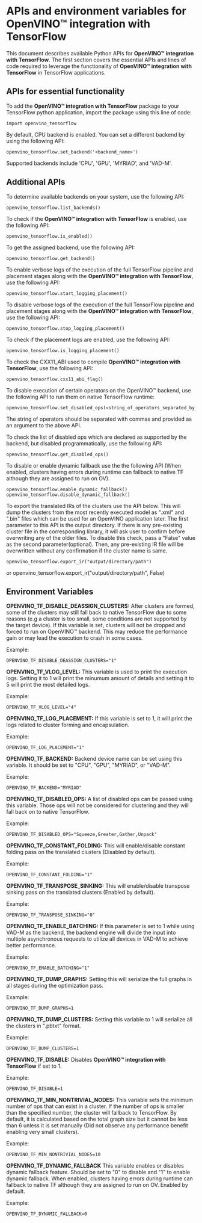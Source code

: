 # APIs and environment variables for **OpenVINO™ integration with TensorFlow**

This document describes available Python APIs for **OpenVINO™ integration with TensorFlow**. The first section covers the essential APIs and lines of code required to leverage the functionality of **OpenVINO™ integration with TensorFlow** in TensorFlow applications.

## APIs for essential functionality

To add the **OpenVINO™ integration with TensorFlow** package to your TensorFlow python application, import the package using this line of code:

    import openvino_tensorflow

By default, CPU backend is enabled. You can set a different backend by using the following API:

    openvino_tensorflow.set_backend('<backend_name>')

Supported backends include 'CPU', 'GPU', 'MYRIAD', and 'VAD-M'.

## Additional APIs

To determine available backends on your system, use the following API:

    openvino_tensorflow.list_backends()

To check if the **OpenVINO™ integration with TensorFlow** is enabled, use the following API:

    openvino_tensorflow.is_enabled()

To get the assigned backend, use the following API:

    openvino_tensorflow.get_backend()

To enable verbose logs of the execution of the full TensorFlow pipeline and placement stages along with the **OpenVINO™ integration with TensorFlow**, use the following API:

    openvino_tensorflow.start_logging_placement()

To disable verbose logs of the execution of the full TensorFlow pipeline and placement stages along with the **OpenVINO™ integration with TensorFlow**, use the following API:

    openvino_tensorflow.stop_logging_placement()

To check if the placement logs are enabled, use the following API:

    openvino_tensorflow.is_logging_placement()

To check the CXX11_ABI used to compile **OpenVINO™ integration with TensorFlow**, use the following API:

    openvino_tensorflow.cxx11_abi_flag()

To disable execution of certain operators on the OpenVINO™ backend, use the following API to run them on native TensorFlow runtime:

    openvino_tensorflow.set_disabled_ops(<string_of_operators_separated_by_commas>)

 The string of operators should be separated with commas and provided as an argument to the above API.

 To check the list of disabled ops which are declared as supported by the backend, but disabled programmatically, use the following API:

    openvino_tensorflow.get_disabled_ops()

To disable or enable dynamic fallback use the the following API (When enabled, clusters having errors during runtime can fallback to native TF although they are assigned to run on OV).

    openvino_tensorflow.enable_dynamic_fallback()
    openvino_tensorflow.disable_dynamic_fallback()

To export the translated IRs of the clusters use the API below. This will dump the clusters from the most recently executed model as ".xml" and ".bin" files which can be used for an OpenVINO application later. The first parameter to this API is the output directory. If there is any pre-existing cluster file in the corresponding library, it will ask user to confirm before overwriting any of the older files. To disable this check, pass a "False" value as the second parameter(optional). Then, any pre-existing IR file will be overwritten without any confirmation if the cluster name is same.

    openvino_tensorflow.export_ir("output/directory/path")
or
    openvino_tensorflow.export_ir("output/directory/path", False)



## Environment Variables

**OPENVINO_TF_DISABLE_DEASSIGN_CLUSTERS:**
After clusters are formed, some of the clusters may still fall back to native TensorFlow due to some reasons (e.g a cluster is too small, some conditions are not supported by the target device). If this variable is set, clusters will not be dropped and forced to run on OpenVINO™ backend. This may reduce the performance gain or may lead the execution to crash in some cases.

Example:

    OPENVINO_TF_DISABLE_DEASSIGN_CLUSTERS="1"

**OPENVINO_TF_VLOG_LEVEL:**
This variable is used to print the execution logs. Setting it to 1 will print the minumum amount of details and setting it to 5 will print the most detailed logs.

Example:

    OPENVINO_TF_VLOG_LEVEL="4"

**OPENVINO_TF_LOG_PLACEMENT:**
If this variable is set to 1, it will print the logs related to cluster forming and encapsulation.

Example:

    OPENVINO_TF_LOG_PLACEMENT="1"

**OPENVINO_TF_BACKEND:**
Backend device name can be set using this variable. It should be set to "CPU", "GPU", "MYRIAD", or "VAD-M".

Example:

    OPENVINO_TF_BACKEND="MYRIAD"

**OPENVINO_TF_DISABLED_OPS:**
A list of disabled ops can be passed using this variable. Those ops will not be considered for clustering and they will fall back on to native TensorFlow.

Example:

    OPENVINO_TF_DISABLED_OPS="Squeeze,Greater,Gather,Unpack"

**OPENVINO_TF_CONSTANT_FOLDING:**
This will enable/disable constant folding pass on the translated clusters (Disabled by default).

Example:

    OPENVINO_TF_CONSTANT_FOLDING="1"

**OPENVINO_TF_TRANSPOSE_SINKING:**
This will enable/disable transpose sinking pass on the translated clusters (Enabled by default).

Example:

    OPENVINO_TF_TRANSPOSE_SINKING="0"

**OPENVINO_TF_ENABLE_BATCHING:**
If this parameter is set to 1 while using VAD-M as the backend, the backend engine will divide the input into multiple asynchronous requests to utilize all devices in VAD-M to achieve better performance.

Example:

    OPENVINO_TF_ENABLE_BATCHING="1"

**OPENVINO_TF_DUMP_GRAPHS:**
Setting this will serialize the full graphs in all stages during the optimization pass.

Example:

    OPENVINO_TF_DUMP_GRAPHS=1

**OPENVINO_TF_DUMP_CLUSTERS:**
Setting this variable to 1 will serialize all the clusters in ".pbtxt" format.

Example:

    OPENVINO_TF_DUMP_CLUSTERS=1

**OPENVINO_TF_DISABLE:**
Disables **OpenVINO™ integration with TensorFlow** if set to 1.

Example:

    OPENVINO_TF_DISABLE=1

**OPENVINO_TF_MIN_NONTRIVIAL_NODES:**
This variable sets the minimum number of ops that can exist in a cluster. If the number of ops is smaller than the specified number, the cluster will fallback to TensorFlow. By default, it is calculated based on the total graph size but it cannot be less than 6 unless it is set manually (Did not observe any performance benefit enabling very small clusters).

Example:

    OPENVINO_TF_MIN_NONTRIVIAL_NODES=10

**OPENVINO_TF_DYNAMIC_FALLBACK**
This variable enables or disables dynamic fallback feature. Should be set to "0" to disable and "1" to enable dynamic fallback. When enabled, clusters having errors during runtime can fallback to native TF although they are assigned to run on OV. Enabled by default.

Example:

    OPENVINO_TF_DYNAMIC_FALLBACK=0
